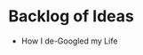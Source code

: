 <!--
SPDX-License-Identifier: CC0-1.0

SPDX-FileCopyrightText: Tristan Partin <tristan@partin.io>
-->

# Backlog of Ideas

- How I de-Googled my Life

